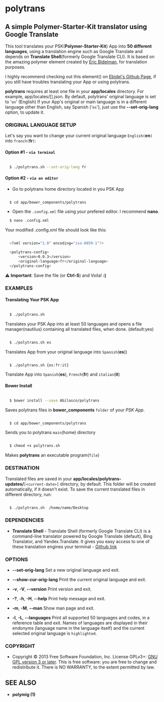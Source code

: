 # polytrans
## A simple Polymer-Starter-Kit translator using Google Translate
This tool translates your PSK(**Polymer-Starter-Kit**) App into **50 different languages**, using a translation engine such as Google Translate and depends on **Translate Shell**(formerly Google Translate CLI). It is based on the amazing **<i18n-msg>** polymer element created by [Eric Bidelman](https://github.com/ebidel), for translation purposes.

I highly recommend checking out this element(**<i18n-msg>**) on [Ebidel's Github Page](https://ebidel.github.io/i18n-msg/components/i18n-msg/), if you still have troubles translating your App or using polytrans.

**polytrans** requires at least one file in your **app/locales** directory. For example, app/locales/[*<file-name>*].json. By default, polytrans' original language is set to '`en`' (English)
If your App's original or main language is in a different language other than English, say Spanish ('`es`'),
just use the **--set-orig-lang** option, to update it.

### ORIGINAL LANGUAGE SETUP
Let's say you want to change your current original language `English(`**en**`)` into `french(`**fr**`)`:

#### Option #1 - `via terminal`
```bash

  $ ./polytrans.sh --set-orig-lang fr

```

#### Option #2 - `via an editor`
* Go to polytrans home directory located in you PSK App

```bash

  $ cd app/bower_components/polytrans

```

* Open the `.config.xml` file using your prefered editor. I recommend **nano**.

```bash
  $ nano .config.xml
```
Your modified .config.xml file should look like this:

```bash

  <?xml version="1.0" encoding="iso-8859-1"?>

  <polytrans-config>
      <version>0.0.3</version>
      <original-language>fr</original-language>
  </polytrans-config>

```
:warning: **Important**: Save the file (or **Ctrl-S**) and Voila! **:)**

### EXAMPLES
#### Translating Your PSK App
```bash

  $ ./polytrans.sh

```
Translates your PSK App into at least 50 languages and opens a file manager(nautilus) containing all translated files, when done. (default:yes)

```bash

  $ ./polytrans.sh es

```
Translates App from your original language into `Spanish`(**es**))

```bash

  $ ./polytrans.sh {es:fr:it}

```
Translate App into `Spanish`(**es**), `French`(**fr**) and `italian`(**it**)


#### Bower Install
```bash

  $ bower install --save Abilasco/polytrans

```
Saves polytrans files in **bower_components** `folder` of your *PSK App*.


```bash

  $ cd app/bower_components/polytrans

```
Sends you to polytrans `main`(home) directory


```bash

  $ chmod +x polytrans.sh

```
Makes **polytrans** an executable program(`file`)

### DESTINATION
Translated files are saved in your **app/locales/polytrans-updates/**`[<current-date>]` directory, by default. This folder will be created automatically, if it doesn't exist. To save the current translated files in different directory, run:

```bash

  $ ./polytrans.sh  /home/name/Desktop

```

### DEPENDENCIES
- **Translate Shell** - Translate Shell (formerly Google Translate CLI) is a command-line translator powered by Google Translate (default), Bing Translator, and Yandex.Translate. It gives you easy access to one of these translation engines your terminal - [Github link](https://github.com/soimort/translate-shell)

### OPTIONS
* **--set-orig-lang**
Set a new original language and exit.

* **--show-cur-orig-lang**
Print the current original language and exit.

* **-v**, **-V**, **--version**
Print version and exit.

* **-?**, **-h**, **-H**, **--help**
Print help message and exit.

* **-m**, **-M**, **--man**
Show man page and exit.

* **-l**, **-L**, **--languages**
Print all supported 50 languages and codes, in a reference table and exit. Names of languages are displayed in their endonyms (language name in the language itself) and the current selected original language is `highlighted`.

### COPYRIGHT
- Copyright © 2013 Free Software Foundation, Inc.  License GPLv3+: [GNU GPL version 3 or later]( <http://gnu.org/licenses/gpl.html>). This is free software: you are free to change and redistribute it. There is NO WARRANTY, to the extent permitted by law.

## SEE ALSO
- **polymig (1)**
